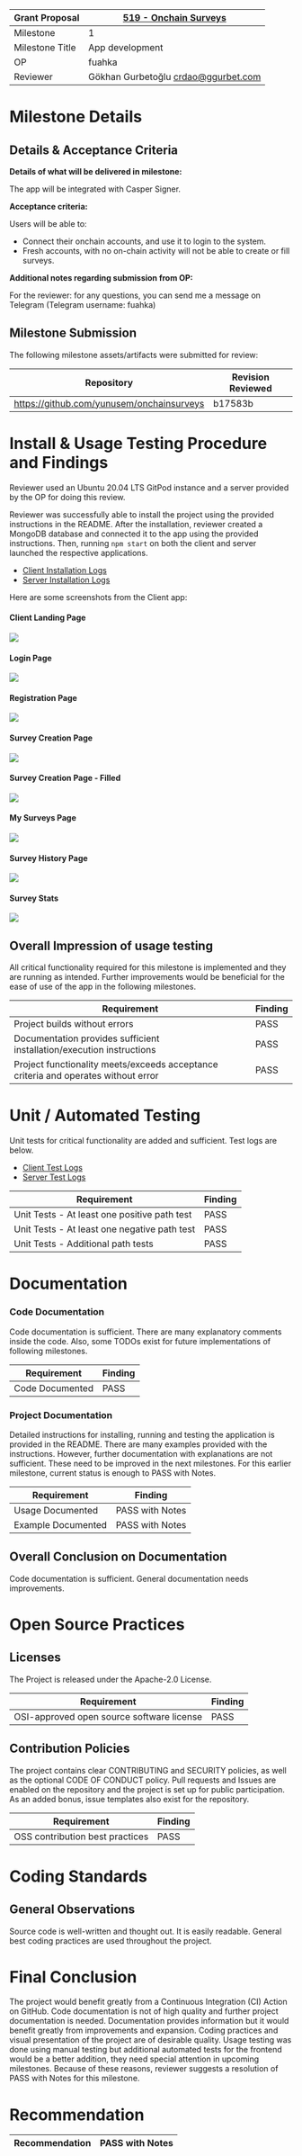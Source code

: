 Grant Proposal | [519 - Onchain Surveys](https://portal.devxdao.com/public-proposals/519)
------------ | -------------
Milestone | 1
Milestone Title | App development
OP | fuahka
Reviewer | Gökhan Gurbetoğlu <crdao@ggurbet.com>


# Milestone Details

## Details & Acceptance Criteria

**Details of what will be delivered in milestone:**

The app will be integrated with Casper Signer.


**Acceptance criteria:**

Users will be able to:
- Connect their onchain accounts, and use it to login to the system.
- Fresh accounts, with no on-chain activity will not be able to create or fill surveys.

**Additional notes regarding submission from OP:**

For the reviewer: for any questions, you can send me a message on Telegram (Telegram username: fuahka)

## Milestone Submission

The following milestone assets/artifacts were submitted for review:

Repository | Revision Reviewed
------------ | -------------
https://github.com/yunusem/onchainsurveys | b17583b


# Install & Usage Testing Procedure and Findings

Reviewer used an Ubuntu 20.04 LTS GitPod instance and a server provided by the OP for doing this review.

Reviewer was successfully able to install the project using the provided instructions in the README. After the installation, reviewer created a MongoDB database and connected it to the app using the provided instructions. Then, running `npm start` on both the client and server launched the respective applications.

- [Client Installation Logs](assets/client-install.md)
- [Server Installation Logs](assets/server-install.md)

Here are some screenshots from the Client app:

#### Client Landing Page
![](assets/1-client.jpg)

#### Login Page
![](assets/2-login.png)

#### Registration Page
![](assets/3-register.png)

#### Survey Creation Page
![](assets/4-create-survey.png)

#### Survey Creation Page - Filled
![](assets/5-new-survey.png)

#### My Surveys Page
![](assets/6-my-surveys.png)

#### Survey History Page
![](assets/7-survey-history.png)

#### Survey Stats
![](assets/8-survey-stats.png)

## Overall Impression of usage testing

All critical functionality required for this milestone is implemented and they are running as intended. Further improvements would be beneficial for the ease of use of the app in the following milestones.

Requirement | Finding
------------ | -------------
Project builds without errors | PASS
Documentation provides sufficient installation/execution instructions | PASS
Project functionality meets/exceeds acceptance criteria and operates without error | PASS


# Unit / Automated Testing

Unit tests for critical functionality are added and sufficient. Test logs are below.

- [Client Test Logs](assets/client-tests-log.md)
- [Server Test Logs](assets/server-tests-log.md)

Requirement | Finding
------------ | -------------
Unit Tests - At least one positive path test | PASS
Unit Tests - At least one negative path test | PASS
Unit Tests - Additional path tests | PASS


# Documentation

### Code Documentation

Code documentation is sufficient. There are many explanatory comments inside the code. Also, some TODOs exist for future implementations of following milestones.

Requirement | Finding
------------ | -------------
Code Documented | PASS

### Project Documentation

Detailed instructions for installing, running and testing the application is provided in the README. There are many examples provided with the instructions. However, further documentation with explanations are not sufficient. These need to be improved in the next milestones. For this earlier milestone, current status is enough to PASS with Notes.

Requirement | Finding
------------ | -------------
Usage Documented | PASS with Notes
Example Documented | PASS with Notes

## Overall Conclusion on Documentation

Code documentation is sufficient. General documentation needs improvements.


# Open Source Practices

## Licenses

The Project is released under the Apache-2.0 License.

Requirement | Finding
------------ | -------------
OSI-approved open source software license | PASS

## Contribution Policies

The project contains clear CONTRIBUTING and SECURITY policies, as well as the optional CODE OF CONDUCT policy. Pull requests and Issues are enabled on the repository and the project is set up for public participation. As an added bonus, issue templates also exist for the repository.

Requirement | Finding
------------ | -------------
OSS contribution best practices | PASS


# Coding Standards

## General Observations

Source code is well-written and thought out. It is easily readable. General best coding practices are used throughout the project.


# Final Conclusion

The project would benefit greatly from a Continuous Integration (CI) Action on GitHub. Code documentation is not of high quality and further project documentation is needed. Documentation provides information but it would benefit greatly from improvements and expansion. Coding practices and visual presentation of the project are of desirable quality. Usage testing was done using manual testing but additional automated tests for the frontend would be a better addition, they need special attention in upcoming milestones. Because of these reasons, reviewer suggests a resolution of PASS with Notes for this milestone.


# Recommendation

Recommendation | PASS with Notes
------------ | -------------
